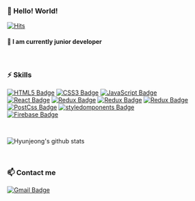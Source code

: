 ### 👋 Hello! World!
[![Hits](https://hits.seeyoufarm.com/api/count/incr/badge.svg?url=https%3A%2F%2Fgithub.com%2FPark1016&count_bg=%2379C83D&title_bg=%23555555&icon=&icon_color=%23E7E7E7&title=hits&edge_flat=false)](https://hits.seeyoufarm.com)


#### 🌱 I am currently junior developer

<br />

### ⚡ Skills
[![HTML5 Badge](https://img.shields.io/badge/HTML5-E34F26?logo=HTML5&logoColor=white)]()
[![CSS3 Badge](https://img.shields.io/badge/CSS3-1572B6?logo=CSS3&logoColor=white)]()
[![JavaScript Badge](https://img.shields.io/badge/JavaScript-F7DF1E?logo=JavaScript&logoColor=white)]()<br/>
[![React Badge](https://img.shields.io/badge/React-00D1F7?logo=React&logoColor=white)]()
[![Redux Badge](https://img.shields.io/badge/Redux-764ABC?logo=Redux&logoColor=white)]()
[![Redux Badge](https://img.shields.io/badge/Redux-Thunk-a88bd6?logo=Redux&logoColor=white)]()
[![Redux Badge](https://img.shields.io/badge/Redux-Toolkit-a88bd6?logo=Redux&logoColor=white)]()<br/>
[![PostCss Badge](https://img.shields.io/badge/PostCss-DD3A0A?logo=PostCss&logoColor=white)]()
[![styledomponents Badge](https://img.shields.io/badge/styled-components-DB7093?logo=styled-components&logoColor=white)]()<br/>
[![Firebase Badge](https://img.shields.io/badge/Firebase-FFCA28?logo=Firebase&logoColor=white)]()

<br />

<!--
**Park1016/Park1016** is a ✨ _special_ ✨ repository because its `README.md` (this file) appears on your GitHub profile.

Here are some ideas to get you started:

- 🔭 I’m currently working on ...
- 🌱 I’m currently learning Python, DL, ML, Java, Web, AWS
- 💬 Ask me about ...
- 📫 How to reach me: ...
- 😄 Pronouns: ...
- ⚡ Fun fact: ...
-->

![Hyunjeong's github stats](https://github-readme-stats.vercel.app/api?username=Park1016&show_icons=true&theme=dracula)

<br />

### 📫 Contact me
[![Gmail Badge](https://img.shields.io/badge/Gmail-d14836?logo=Gmail&logoColor=white&link=mailto:guohjp@gmail.com)](mailto:guohjp@gmail.com)
